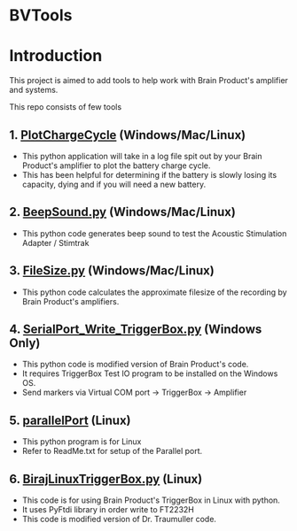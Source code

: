 # BVTools

# Introduction
This project is aimed to add tools to help work with Brain Product's amplifier and systems.

This repo consists of few tools 
## 1. [PlotChargeCycle](https://github.com/birajstha/BVTools/tree/main/PlotChargeCycle) (Windows/Mac/Linux)
- This python application will take in a log file spit out by your Brain Product's amplifier to plot the battery charge cycle.
- This has been helpful for determining if the battery is slowly losing its capacity, dying and if you will need a new battery.

## 2. [BeepSound.py](https://github.com/birajstha/BVTools/blob/main/BeepSound.py) (Windows/Mac/Linux)
- This python code generates beep sound to test the Acoustic Stimulation Adapter / Stimtrak

## 3. [FileSize.py](https://github.com/birajstha/BVTools/blob/main/FileSize.py) (Windows/Mac/Linux)
- This python code calculates the approximate filesize of the recording by Brain Product's amplifiers.

## 4. [SerialPort_Write_TriggerBox.py]() (Windows Only)
- This python code is modified version of Brain Product's code. 
- It requires TriggerBox Test IO program to be installed on the Windows OS.
- Send markers via Virtual COM port -> TriggerBox -> Amplifier

## 5. [parallelPort](https://github.com/birajstha/BVTools/tree/main/parallelPort) (Linux)
- This python program is for Linux
- Refer to ReadMe.txt for setup of the Parallel port.

## 6. [BirajLinuxTriggerBox.py](https://github.com/birajstha/BVTools/blob/main/BirajLinuxTriggerBox.py) (Linux)
- This code is for using Brain Product's TriggerBox in Linux with python.
- It uses PyFtdi library in order write to FT2232H
- This code is modified version of Dr. Traumuller code.
